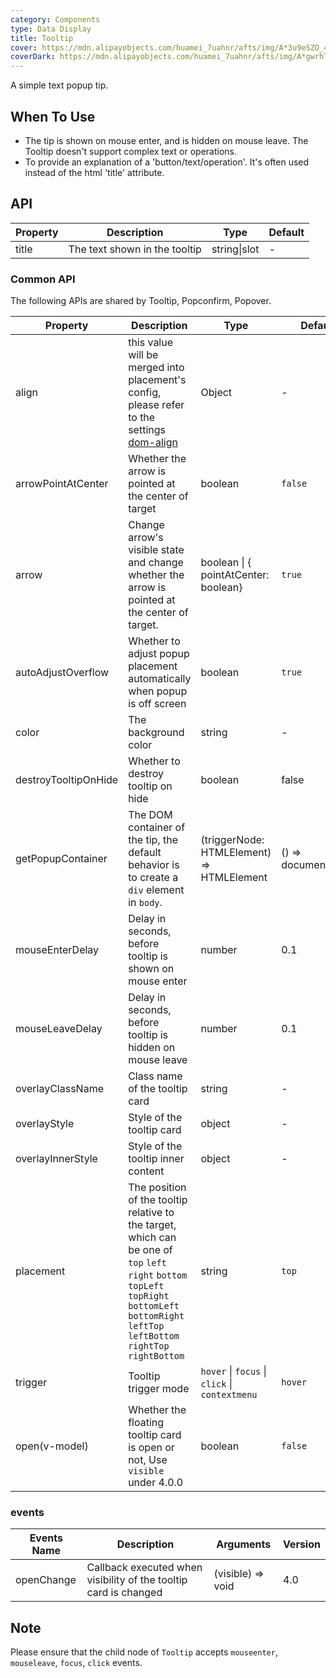 ```yaml
---
category: Components
type: Data Display
title: Tooltip
cover: https://mdn.alipayobjects.com/huamei_7uahnr/afts/img/A*3u9eSZO_4c0AAAAAAAAAAAAADrJ8AQ/original
coverDark: https://mdn.alipayobjects.com/huamei_7uahnr/afts/img/A*gwrhTozoTC4AAAAAAAAAAAAADrJ8AQ/original
---
```


A simple text popup tip.

## When To Use

- The tip is shown on mouse enter, and is hidden on mouse leave. The Tooltip doesn't support complex text or operations.
- To provide an explanation of a 'button/text/operation'. It's often used instead of the html 'title' attribute.

## API

| Property | Description                   | Type         | Default |
| -------- | ----------------------------- | ------------ | ------- |
| title    | The text shown in the tooltip | string\|slot | -       |

### Common API

The following APIs are shared by Tooltip, Popconfirm, Popover.

| Property | Description | Type | Default | Version |
| --- | --- | --- | --- | --- |
| align | this value will be merged into placement's config, please refer to the settings [dom-align](https://github.com/yiminghe/dom-align) | Object | - |  |
| arrowPointAtCenter | Whether the arrow is pointed at the center of target | boolean | `false` |  |
| arrow | Change arrow's visible state and change whether the arrow is pointed at the center of target. | boolean \| { pointAtCenter: boolean} | `true` | 4.2.0 |
| autoAdjustOverflow | Whether to adjust popup placement automatically when popup is off screen | boolean | `true` |  |
| color | The background color | string | - |  |
| destroyTooltipOnHide | Whether to destroy tooltip on hide | boolean | false |  |
| getPopupContainer | The DOM container of the tip, the default behavior is to create a `div` element in `body`. | (triggerNode: HTMLElement) => HTMLElement | () => document.body |  |
| mouseEnterDelay | Delay in seconds, before tooltip is shown on mouse enter | number | 0.1 |  |
| mouseLeaveDelay | Delay in seconds, before tooltip is hidden on mouse leave | number | 0.1 |  |
| overlayClassName | Class name of the tooltip card | string | - |  |
| overlayStyle | Style of the tooltip card | object | - |  |
| overlayInnerStyle | Style of the tooltip inner content | object | - | 4.0.0 |
| placement | The position of the tooltip relative to the target, which can be one of `top` `left` `right` `bottom` `topLeft` `topRight` `bottomLeft` `bottomRight` `leftTop` `leftBottom` `rightTop` `rightBottom` | string | `top` |  |
| trigger | Tooltip trigger mode | `hover` \| `focus` \| `click` \| `contextmenu` | `hover` |  |
| open(v-model) | Whether the floating tooltip card is open or not, Use `visible` under 4.0.0 | boolean | `false` | 4.0.0 |

### events

| Events Name | Description | Arguments | Version |
| --- | --- | --- | --- |
| openChange | Callback executed when visibility of the tooltip card is changed | (visible) => void | 4.0 |

## Note

Please ensure that the child node of `Tooltip` accepts `mouseenter`, `mouseleave`, `focus`, `click` events.
